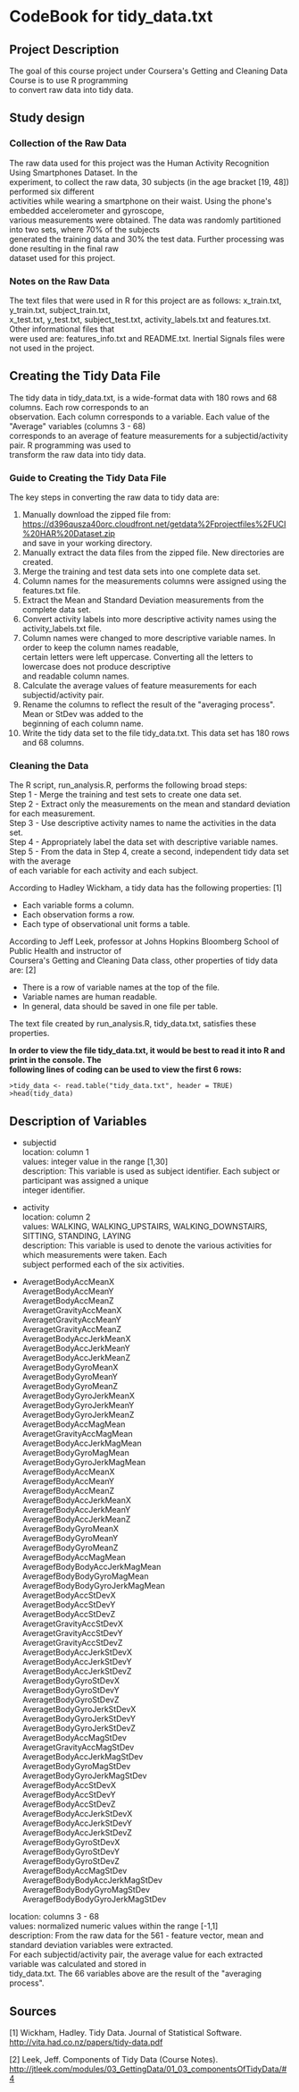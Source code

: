 
# CodeBook for tidy_data.txt  

## Project Description    

The goal of this course project under Coursera's Getting and Cleaning Data Course is to use R programming  
to convert raw data into tidy data.

## Study design   

### Collection of the Raw Data       

The raw data used for this project was the Human Activity Recognition Using Smartphones Dataset. In the    
experiment, to collect the raw data, 30 subjects (in the age bracket [19, 48]) performed six different    
activities while wearing a smartphone on their waist. Using the phone's embedded accelerometer and gyroscope,   
various measurements were obtained. The data was randomly partitioned into two sets, where 70% of the subjects   
generated the training data and 30% the test data. Further processing was done resulting in the final raw   
dataset used for this project.    

### Notes on the Raw Data  

The text files that were used in R for this project are as follows: x_train.txt, y_train.txt, subject_train.txt,     
x_test.txt, y_test.txt, subject_test.txt, activity_labels.txt and features.txt. Other informational files that   
were used are: features_info.txt and README.txt. Inertial Signals files were not used in the project.  

## Creating the Tidy Data File   

The tidy data in tidy_data.txt, is a wide-format data with 180 rows and 68 columns. Each row corresponds to an   
observation. Each column corresponds to a variable. Each value of the "Average" variables (columns 3 - 68)  
corresponds to an average of feature measurements for a subjectid/activity pair. R programming was used to  
transform the raw data into tidy data.  

### Guide to Creating the Tidy Data File

The key steps in converting the raw data to tidy data are:    
1. Manually download the zipped file from:   
https://d396qusza40orc.cloudfront.net/getdata%2Fprojectfiles%2FUCI%20HAR%20Dataset.zip   
and save in your working directory.     
2. Manually extract the data files from the zipped file. New directories are created.   
3. Merge the training and test data sets into one complete data set.   
4. Column names for the measurements columns were assigned using the features.txt file.   
5. Extract the Mean and Standard Deviation measurements from the complete data set.   
6. Convert activity labels into more descriptive activity names using the activity_labels.txt file.  
7. Column names were changed to more descriptive variable names. In order to keep the column names readable,   
certain letters were left uppercase. Converting all the letters to lowercase does not produce descriptive  
and readable column names.    
8. Calculate the average values of feature measurements for each subjectid/activity pair.   
9. Rename the columns to reflect the result of the "averaging process". Mean or StDev was added to the  
beginning of each column name.   
10. Write the tidy data set to the file tidy_data.txt. This data set has 180 rows and 68 columns.   

### Cleaning the Data  

The R script, run_analysis.R, performs the following broad steps:   
Step 1 - Merge the training and test sets to create one data set.   
Step 2 - Extract only the measurements on the mean and standard deviation for each measurement.   
Step 3 - Use descriptive activity names to name the activities in the data set.  
Step 4 - Appropriately label the data set with descriptive variable names.     
Step 5 - From the data in Step 4, create a second, independent tidy data set with the average   
of each variable for each activity and each subject.    

According to Hadley Wickham, a tidy data has the following properties: [1]    
* Each variable forms a column.  
* Each observation forms a row.  
* Each type of observational unit forms a table.  

According to Jeff Leek, professor at Johns Hopkins Bloomberg School of Public Health and instructor of    
Coursera's Getting and Cleaning Data class, other properties of tidy data are: [2]           
* There is a row of variable names at the top of the file.    
* Variable names are human readable.    
* In general, data should be saved in one file per table.    

The text file created by run_analysis.R, tidy_data.txt, satisfies these properties.  

__In order to view the file tidy_data.txt, it would be best to read it into R and print in the console. The__         
__following lines of coding can be used to view the first 6 rows:__    

    >tidy_data <- read.table("tidy_data.txt", header = TRUE)   
    >head(tidy_data)   

## Description of Variables  

* subjectid    
  location: column 1    
  values: integer value in the range [1,30]    
  description: This variable is used as subject identifier. Each subject or participant was assigned a unique    
  integer identifier.    

* activity      
  location: column 2    
  values: WALKING, WALKING_UPSTAIRS, WALKING_DOWNSTAIRS, SITTING, STANDING, LAYING      
  description: This variable is used to denote the various activities for which measurements were taken. Each      
  subject performed each of the six activities.         

* AveragetBodyAccMeanX                 
  AveragetBodyAccMeanY     
  AveragetBodyAccMeanZ       
  AveragetGravityAccMeanX                
  AveragetGravityAccMeanY     
  AveragetGravityAccMeanZ             
  AveragetBodyAccJerkMeanX  
  AveragetBodyAccJerkMeanY          
  AveragetBodyAccJerkMeanZ  
  AveragetBodyGyroMeanX             
  AveragetBodyGyroMeanY  
  AveragetBodyGyroMeanZ             
  AveragetBodyGyroJerkMeanX    
  AveragetBodyGyroJerkMeanY          
  AveragetBodyGyroJerkMeanZ   
  AveragetBodyAccMagMean             
  AveragetGravityAccMagMean  
  AveragetBodyAccJerkMagMean         
  AveragetBodyGyroMagMean   
  AveragetBodyGyroJerkMagMean        
  AveragefBodyAccMeanX   
  AveragefBodyAccMeanY               
  AveragefBodyAccMeanZ   
  AveragefBodyAccJerkMeanX           
  AveragefBodyAccJerkMeanY   
  AveragefBodyAccJerkMeanZ            
  AveragefBodyGyroMeanX   
  AveragefBodyGyroMeanY              
  AveragefBodyGyroMeanZ   
  AveragefBodyAccMagMean             
  AveragefBodyBodyAccJerkMagMean   
  AveragefBodyBodyGyroMagMean         
  AveragefBodyBodyGyroJerkMagMean    
  AveragetBodyAccStDevX              
  AveragetBodyAccStDevY   
  AveragetBodyAccStDevZ              
  AveragetGravityAccStDevX   
  AveragetGravityAccStDevY           
  AveragetGravityAccStDevZ   
  AveragetBodyAccJerkStDevX          
  AveragetBodyAccJerkStDevY   
  AveragetBodyAccJerkStDevZ          
  AveragetBodyGyroStDevX   
  AveragetBodyGyroStDevY             
  AveragetBodyGyroStDevZ   
  AveragetBodyGyroJerkStDevX         
  AveragetBodyGyroJerkStDevY   
  AveragetBodyGyroJerkStDevZ         
  AveragetBodyAccMagStDev   
  AveragetGravityAccMagStDev         
  AveragetBodyAccJerkMagStDev   
  AveragetBodyGyroMagStDev            
  AveragetBodyGyroJerkMagStDev   
  AveragefBodyAccStDevX              
  AveragefBodyAccStDevY   
  AveragefBodyAccStDevZ               
  AveragefBodyAccJerkStDevX  
  AveragefBodyAccJerkStDevY         
  AveragefBodyAccJerkStDevZ   
  AveragefBodyGyroStDevX             
  AveragefBodyGyroStDevY   
  AveragefBodyGyroStDevZ             
  AveragefBodyAccMagStDev   
  AveragefBodyBodyAccJerkMagStDev    
  AveragefBodyBodyGyroMagStDev   
  AveragefBodyBodyGyroJerkMagStDev   
   
 location: columns 3 - 68     
 values: normalized numeric values within the range [-1,1]      
 description: From the raw data for the 561 - feature vector, mean and standard deviation variables were extracted.     
 For each subjectid/activity pair, the average value for each extracted variable was calculated and stored in       
 tidy_data.txt. The 66 variables above are the result of the "averaging process".      

## Sources   

[1] Wickham, Hadley. Tidy Data. Journal of Statistical Software.  
http://vita.had.co.nz/papers/tidy-data.pdf   

[2] Leek, Jeff. Components of Tidy Data (Course Notes).   
http://jtleek.com/modules/03_GettingData/01_03_componentsOfTidyData/#4    

